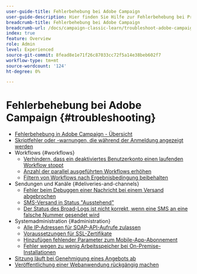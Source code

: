 ```yaml
---
user-guide-title: Fehlerbehebung bei Adobe Campaign
user-guide-description: Hier finden Sie Hilfe zur Fehlerbehebung bei Problemen mit Adobe Campaign.
breadcrumb-title: Fehlerbehebung bei Adobe Campaign
breadcrumb-url: /docs/campaign-classic-learn/troubleshoot-adobe-campaign/overview.html
index: true
feature: Overview
role: Admin
level: Experienced
source-git-commit: 8fead8e1e71f26c87033cc72f5a14e38beb602f7
workflow-type: tm+mt
source-wordcount: '124'
ht-degree: 0%

---
```



# Fehlerbehebung bei Adobe Campaign {#troubleshooting}

+ [Fehlerbehebung in Adobe Campaign - Übersicht](/help/troubleshoot-adobe-campaign/overview.md)
+ [Skriptfehler oder -warnungen, die während der Anmeldung angezeigt werden](/help/troubleshoot-adobe-campaign/script-error-during-login-errors.md)
+ Workflows {#workflows}
   + [Verhindern, dass ein deaktiviertes Benutzerkonto einen laufenden Workflow stoppt](/help/troubleshoot-adobe-campaign/prevent-disabled-accounts-from-stopping-workflow.md)
   + [Anzahl der parallel ausgeführten Workflows erhöhen](/help/troubleshoot-adobe-campaign/increase-parallel-workflows.md)
   + [Filtern von Workflows nach Ergebnisbedingung beibehalten](/help/troubleshoot-adobe-campaign/keep-result-workflow.md)
+ Sendungen und Kanäle {#deliveries-and-channels}
   + [Fehler beim Debuggen einer Nachricht bei einem Versand abgebrochen](/help/troubleshoot-adobe-campaign/message-cancelled-error.md)
   + [SMS-Versand in Status &quot;Ausstehend&quot;](/help/troubleshoot-adobe-campaign/resolve-pending-state-sms-delivery.md)
   + [Der Status des Broad-Logs ist nicht korrekt, wenn eine SMS an eine falsche Nummer gesendet wird](/help/troubleshoot-adobe-campaign/sms-broad-log.md)
+ Systemadministration {#administration}
   + [Alle IP-Adressen für SOAP-API-Aufrufe zulassen](/help/troubleshoot-adobe-campaign/allow-all-ip-address-to-make-soap-calls.md)
   + [Voraussetzungen für SSL-Zertifikate](/help/troubleshoot-adobe-campaign/ssl-pre-requisites.md)
   + [Hinzufügen fehlender Parameter zum Mobile-App-Abonnement](/help/troubleshoot-adobe-campaign/missing-parameters-app-subscription.md)
   + [Fehler wegen zu wenig Arbeitsspeicher bei On-Premise-Installationen](/help/troubleshoot-adobe-campaign/troubleshooting-memory-issues.md)
+ [Sitzung läuft bei Genehmigung eines Angebots ab](/help/troubleshoot-adobe-campaign/session-expired-approving-offer.md)
+ [Veröffentlichung einer Webanwendung rückgängig machen](/help/troubleshoot-adobe-campaign/unpublish-web-application.md)